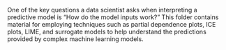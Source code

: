 One of the key questions a data scientist asks when interpreting a predictive model is “How do the model inputs work?” This folder contains material for employing techniques such as partial dependence plots, ICE plots, LIME, and surrogate models to help understand the predictions provided by complex machine learning models.
